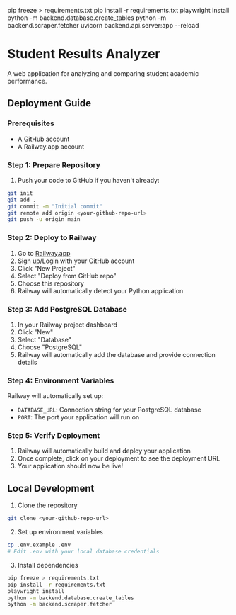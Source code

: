 pip freeze > requirements.txt
pip install -r requirements.txt
playwright install
python -m backend.database.create_tables
python -m backend.scraper.fetcher
uvicorn backend.api.server:app --reload

# Student Results Analyzer

A web application for analyzing and comparing student academic performance.

## Deployment Guide

### Prerequisites

- A GitHub account
- A Railway.app account

### Step 1: Prepare Repository

1. Push your code to GitHub if you haven't already:

```bash
git init
git add .
git commit -m "Initial commit"
git remote add origin <your-github-repo-url>
git push -u origin main
```

### Step 2: Deploy to Railway

1. Go to [Railway.app](https://railway.app/)
2. Sign up/Login with your GitHub account
3. Click "New Project"
4. Select "Deploy from GitHub repo"
5. Choose this repository
6. Railway will automatically detect your Python application

### Step 3: Add PostgreSQL Database

1. In your Railway project dashboard
2. Click "New"
3. Select "Database"
4. Choose "PostgreSQL"
5. Railway will automatically add the database and provide connection details

### Step 4: Environment Variables

Railway will automatically set up:

- `DATABASE_URL`: Connection string for your PostgreSQL database
- `PORT`: The port your application will run on

### Step 5: Verify Deployment

1. Railway will automatically build and deploy your application
2. Once complete, click on your deployment to see the deployment URL
3. Your application should now be live!

## Local Development

1. Clone the repository

```bash
git clone <your-github-repo-url>
```

2. Set up environment variables

```bash
cp .env.example .env
# Edit .env with your local database credentials
```

3. Install dependencies

```bash
pip freeze > requirements.txt
pip install -r requirements.txt
playwright install
python -m backend.database.create_tables
python -m backend.scraper.fetcher

```
